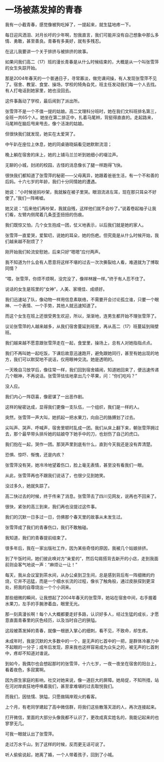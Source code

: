 # 一场被蒸发掉的青春

我有一小截青春，感觉像被狗吃掉了，一提起来，就生猛地疼一下。 

每日迎风洒泪、对月长吁的少年啊，恕我直言，我们可能并没有自己想象中那么多情、勇敢，甚至善良。青春有多美好，就有多残忍。 

在这儿我要讲一个关于排挤与被排挤的故事。 

如果问我们高二（17）班的漫长青春是从什么时候结束的，大概是从一个叫张雪萍的女生失踪开始。 

那是2004年春天的一个普通日子，寻常寡淡，做完课间操，有人发现张雪萍不见了。宿舍、教室、食堂、操场，学校的犄角旮旯，班主任发动我们每一个人去找。有人打电话到她家里，她也没回去。 

这件事轰动了学校，最后闹到了派出所。 

张雪萍不是一个不值一提的姑娘。高二文理科分班时，她在我们文科班排名第三，全班一共65个人。她坐在第二排正中，扎着马尾辫，背挺得直直的。走起路来，马尾辫在脑后甩来甩去，像个活泼的姑娘。 

但很快我们就发现，她实在太爱哭了。 

中午趴在座位上休息，她的同桌骆晓娟看见她默默流泪； 

晚上躺在宿舍的床上，她的上铺马兰兰听到她细小的啜泣声。 

无聊的小城，封闭的校园，古怪的消息像长了腿一样跑得飞快。 

很快我们都知道了张雪萍的秘密——父母离异，她跟着爸爸生活，有一个不和善的后妈。十六七岁的年龄，我们十分同情她的遭遇。 

她说：“小时候爸妈吵架，我就躲在被子里哭。眼泪流进左耳，现在那只耳朵不好使了。”我们一阵唏嘘。 

她又说：“后来他们再吵架，我就自残，这样他们就不会吵了。”说着卷起袖子让我们看，左臂内侧爬着几条歪歪扭扭的伤痕。 

我们既惊又怕，几个女生抱成一团，仗义地表示，以后我们就是她的家人。 

张雪萍一直爱哭，爱絮叨，说她的耳朵，她的伤疤。但究竟是从什么时候开始，我们越来越不耐烦了？ 

刚开始我们轮流安慰她，后来只好“嗯嗯”应付两声。 

我不知道为什么会有人愿意将这样不堪的过去一次次撕裂给人看，难道就为了博取同情？ 

“喂，张雪萍，你烦不烦啊，没完没了，像祥林嫂一样。”终于有人忍不住了。 

说话的女生是班里的“女神”，人美、家境佳、成绩好。 

我们迅速站了队，像动物一样用信息素联络，不需要开会讨论孤立谁，只要一个眼神、一个表情、一个手势，其他人就迅速知道了。 

而这个女生在班上还很受男生欢迎，所以，渐渐地，连男生都开始不理张雪萍了。 

议论张雪萍的人越来越多，从我们宿舍蔓延到班里，再从高二（17）班蔓延到隔壁班。 

我们越来越不愿意跟张雪萍走在一起，食堂里，操场上，总有人对她指指点点。 

我们不再叫她一起吃饭，下课后故意迅速跑开，避免跟她同行，甚至有她出现的地方，我们可以默契地不说话，仅用眼神交流。她是透明的。 

一天晚自习放学后，像往常一样，我们回到宿舍嬉闹，知道她回来了，便迅速传递几个眼神，不再说话。张雪萍怯怯地拿出几个苹果，问：“你们吃吗？” 

没人应。 

我们内心一阵窃喜，像密谋了一出恶作剧。 

这样的秘密达成，显得我们更像一支队伍，一个组织，我们是一样的人。 

突然，张雪萍一声大叫，她抓起一把水果刀，向自己的胳膊划了过去。 

尖叫声、哭声、呼喊声，宿舍里顿时乱成一团。我们从床上翻下来，朝张雪萍拥过去，那个最早带头排斥她的姑娘夺下她手中的刀，也划伤了自己的虎口。 

我们抱在一起，哭作一团。那哭声里到底有什么，直到今天我还是没有弄清楚。 

恐惧、惊吓、惭愧，还是内疚？ 

张雪萍没有哭，她冷冷地望着伤口，脸上毫无表情，甚至没有看我们一眼。 

从此，张雪萍再也不跟我们说话了，也很少见到她笑。 

没过多久，她就失踪了。 

高二快过去的时候，终于传来了消息。张雪萍去了四川见网友，说再也不回来了。 

很快，紧张的高三到来，我们再也没提过这件事。 

我们的沉默一日多过一日，仿佛那个春天里的故事从未发生过。 

张雪萍成了我们的青春伤口，我们不敢触碰。 

我知道，我们的青春提前结束了。 

很多年后，我在一家出版社工作，因为某些奇怪的原因，我被几个姑娘排挤。 

到了午饭时间，她们彼此唤对方“亲爱的”，然后勾肩搭背去新开的小店，走到我面前则会客气地说一声：“麻烦让一让！” 

每天，我从会议室到茶水间，从办公桌到卫生间，总是感到背后有一阵细微的灼烧，它并不迅猛，而是一个细水长流的过程，像长了触角般，通过皮肤探到更深处，把我的自尊烧出一个个小洞来。 

那些细微的瞬间，让我想起了2004年春天的张雪萍，她站在宿舍中间，右手握着水果刀，左手的手腕渗着血，眼里无光。 

那一刻真漫长啊！每个人大概都要走好多路，认识好多人，经过生猛的成长，才愿意直面青春里的灰色经历，以及当时自己的狭隘。 

这段被蒸发掉的青春，就像一根嵌入掌心的细刺，看不见，不致命，却生疼。 

未成年时，我是沉默的大多数中的一个，是无声的匕首中的一把，是群体冷暴力中不起眼的一分子；成年后发现，原来我也这样容易成为众矢之的，被无声的匕首刺中，疼却不知道对谁说。 

到如今，我偶尔也会想起那时的张雪萍，十六七岁，一夜一夜坐在宿舍的阳台上，看着夜色，多寂寞啊。 

因为原生家庭的影响，社交对她来说，像一道巨大的屏障。她局促，不知所措，站在河对岸疯狂地呼唤着我们，甚至拿难堪的过去取悦我们。 

而我们，因怯懦、狭隘，只愿做隔岸观火的看客。 

上个月，有老同学建起了高中微信群，将我们这些散落天涯的人，再次连接起来。 

打开微信，里面的大部分头像我都不认识了，更改成真实姓名的，我能记起来的也寥寥无几。 

可我一眼就认出了张雪萍。 

走过万水千山，到了这样的时候，反而更无话可说了。 

听人偷偷说起，她离了婚，一个人带着孩子，回到了小城。